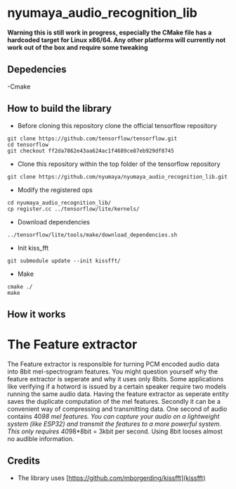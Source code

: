 # nyumaya_audio_recognition_lib

**Warning this is still work in progress, especially the CMake file has a hardcoded target for Linux x86/64. Any other platforms will currently not work out of the box and require some tweaking**


## Depedencies
-Cmake

## How to build the library


- Before cloning this repository clone the official tensorflow repository

```
git clone https://github.com/tensorflow/tensorflow.git 
cd tensorflow
git checkout ff2da7862e43aa624ac1f4689ce87eb929df8745 
```

- Clone this repository within the top folder of the tensorflow repository


```
git clone https://github.com/nyumaya/nyumaya_audio_recognition_lib.git

```

- Modify the registered ops

```
cd nyumaya_audio_recognition_lib/
cp register.cc ../tensorflow/lite/kernels/
```

- Download dependencies

```
../tensorflow/lite/tools/make/download_dependencies.sh 
```

- Init kiss_fft

```
git submodule update --init kissfft/
```

- Make

```
cmake ./
make 
```

## How it works

# The Feature extractor
The Feature extractor is responsible for turning PCM encoded audio data into 8bit mel-spectrogram features. You might question yourself why the feature extractor is seperate and why it uses only 8bits. Some applications like verifying if a hotword is issued by a certain speaker require two models running the same audio data. Having the feature extractor as seperate entity saves the duplicate computation of the mel features. Secondly it can be a convenient way of compressing and transmitting data. 
One second of audio contains  40*98 mel features. You can capture your audio on a lightweight system (like ESP32) and transmit the features to a more powerful system. This only requires 40*98*8bit = 3kbit per second. Using 8bit looses almost no audible information.



## Credits


- The library uses [https://github.com/mborgerding/kissfft](kissfft)
